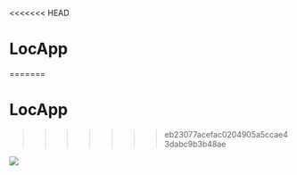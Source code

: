 <<<<<<< HEAD
# LocApp

=======
# LocApp
>>>>>>> eb23077acefac0204905a5ccae43dabc9b3b48ae

[![](https://jitpack.io/v/akhilniravath/LocApp.svg)](https://jitpack.io/#akhilniravath/LocApp)
